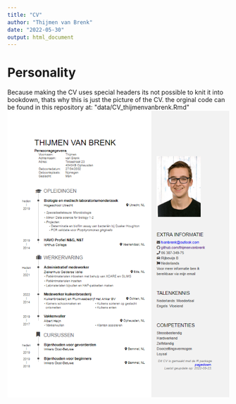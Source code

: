 ```yaml
---
title: "CV"
author: "Thijmen van Brenk"
date: "2022-05-30"
output: html_document
---
```

# Personality

Because making the CV uses special headers its not possible to knit it into bookdown, thats why this is just the picture of the CV. the orginal code can be found in this repository at: "data/CV_thijmenvanbrenk.Rmd"
![](data/CV_thijmenvanbrenk.png)
